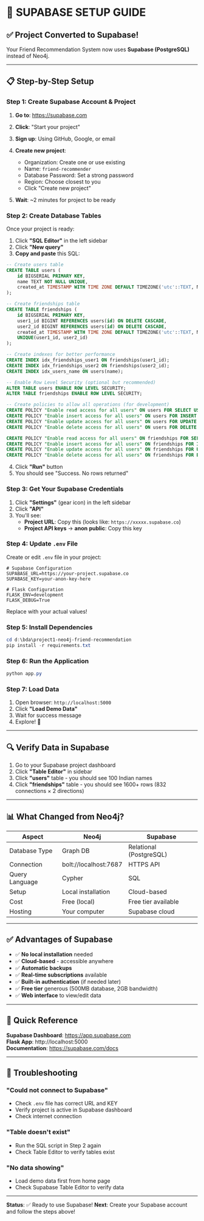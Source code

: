 # 🚀 SUPABASE SETUP GUIDE

## ✅ Project Converted to Supabase!

Your Friend Recommendation System now uses **Supabase (PostgreSQL)** instead of Neo4j.

---

## 📋 Step-by-Step Setup

### Step 1: Create Supabase Account & Project

1. **Go to**: https://supabase.com
2. **Click**: "Start your project"
3. **Sign up**: Using GitHub, Google, or email
4. **Create new project**:
   - Organization: Create one or use existing
   - Name: `friend-recommender` 
   - Database Password: Set a strong password
   - Region: Choose closest to you
   - Click "Create new project"
   
5. **Wait**: ~2 minutes for project to be ready

### Step 2: Create Database Tables

Once your project is ready:

1. Click **"SQL Editor"** in the left sidebar
2. Click **"New query"**
3. **Copy and paste** this SQL:

```sql
-- Create users table
CREATE TABLE users (
    id BIGSERIAL PRIMARY KEY,
    name TEXT NOT NULL UNIQUE,
    created_at TIMESTAMP WITH TIME ZONE DEFAULT TIMEZONE('utc'::TEXT, NOW()) NOT NULL
);

-- Create friendships table
CREATE TABLE friendships (
    id BIGSERIAL PRIMARY KEY,
    user1_id BIGINT REFERENCES users(id) ON DELETE CASCADE,
    user2_id BIGINT REFERENCES users(id) ON DELETE CASCADE,
    created_at TIMESTAMP WITH TIME ZONE DEFAULT TIMEZONE('utc'::TEXT, NOW()) NOT NULL,
    UNIQUE(user1_id, user2_id)
);

-- Create indexes for better performance
CREATE INDEX idx_friendships_user1 ON friendships(user1_id);
CREATE INDEX idx_friendships_user2 ON friendships(user2_id);
CREATE INDEX idx_users_name ON users(name);

-- Enable Row Level Security (optional but recommended)
ALTER TABLE users ENABLE ROW LEVEL SECURITY;
ALTER TABLE friendships ENABLE ROW LEVEL SECURITY;

-- Create policies to allow all operations (for development)
CREATE POLICY "Enable read access for all users" ON users FOR SELECT USING (true);
CREATE POLICY "Enable insert access for all users" ON users FOR INSERT WITH CHECK (true);
CREATE POLICY "Enable update access for all users" ON users FOR UPDATE USING (true);
CREATE POLICY "Enable delete access for all users" ON users FOR DELETE USING (true);

CREATE POLICY "Enable read access for all users" ON friendships FOR SELECT USING (true);
CREATE POLICY "Enable insert access for all users" ON friendships FOR INSERT WITH CHECK (true);
CREATE POLICY "Enable update access for all users" ON friendships FOR UPDATE USING (true);
CREATE POLICY "Enable delete access for all users" ON friendships FOR DELETE USING (true);
```

4. Click **"Run"** button
5. You should see "Success. No rows returned"

### Step 3: Get Your Supabase Credentials

1. Click **"Settings"** (gear icon) in the left sidebar
2. Click **"API"** 
3. You'll see:
   - **Project URL**: Copy this (looks like: `https://xxxxx.supabase.co`)
   - **Project API keys** → **anon** **public**: Copy this key

### Step 4: Update `.env` File

Create or edit `.env` file in your project:

```env
# Supabase Configuration
SUPABASE_URL=https://your-project.supabase.co
SUPABASE_KEY=your-anon-key-here

# Flask Configuration
FLASK_ENV=development
FLASK_DEBUG=True
```

Replace with your actual values!

### Step 5: Install Dependencies

```powershell
cd d:\bda\project1-neo4j-friend-recommendation
pip install -r requirements.txt
```

### Step 6: Run the Application

```powershell
python app.py
```

### Step 7: Load Data

1. Open browser: `http://localhost:5000`
2. Click **"Load Demo Data"**
3. Wait for success message
4. Explore! 🎉

---

## 🔍 Verify Data in Supabase

1. Go to your Supabase project dashboard
2. Click **"Table Editor"** in sidebar
3. Click **"users"** table - you should see 100 Indian names
4. Click **"friendships"** table - you should see 1600+ rows (832 connections × 2 directions)

---

## 📊 What Changed from Neo4j?

| Aspect | Neo4j | Supabase |
|--------|-------|----------|
| Database Type | Graph DB | Relational (PostgreSQL) |
| Connection | bolt://localhost:7687 | HTTPS API |
| Query Language | Cypher | SQL |
| Setup | Local installation | Cloud-based |
| Cost | Free (local) | Free tier available |
| Hosting | Your computer | Supabase cloud |

---

## ✅ Advantages of Supabase

- ✅ **No local installation** needed
- ✅ **Cloud-based** - accessible anywhere
- ✅ **Automatic backups**
- ✅ **Real-time subscriptions** available
- ✅ **Built-in authentication** (if needed later)
- ✅ **Free tier** generous (500MB database, 2GB bandwidth)
- ✅ **Web interface** to view/edit data

---

## 🎯 Quick Reference

**Supabase Dashboard**: https://app.supabase.com  
**Flask App**: http://localhost:5000  
**Documentation**: https://supabase.com/docs

---

## 🐛 Troubleshooting

### "Could not connect to Supabase"
- Check `.env` file has correct URL and KEY
- Verify project is active in Supabase dashboard
- Check internet connection

### "Table doesn't exist"
- Run the SQL script in Step 2 again
- Check Table Editor to verify tables exist

### "No data showing"
- Load demo data first from home page
- Check Supabase Table Editor to verify data

---

**Status**: ✅ Ready to use Supabase!
**Next**: Create your Supabase account and follow the steps above!
